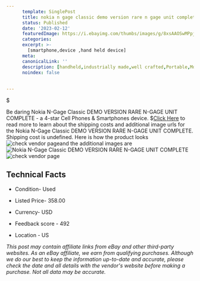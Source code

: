 ```yaml
---
      template: SinglePost
      title: nokia n gage classic demo version rare n gage unit complete
      status: Published
      date: '2023-02-12'
      featuredImage: https://i.ebayimg.com/thumbs/images/g/8xsAAOSwMPpjWsZJ/s-l225.jpg
      categories: 
      excerpt: >-
        [smartphone,device ,hand held device]
      meta:
      canonicalLink: ''
      description: [handheld,industrially made,well crafted,Portable,Mobile,Compact,Convenient,Lightweight,Maneuverable,Man-portable,Miniature,Carriable,Hand-held,Light,Holdable,Transportable,Mobile device,Pocket-sized,On-the-go,Wireless,Cordless,Compact size,Convenient size, smartphone,device ,hand held device]
      noindex: false
      
        
---
```

$

Be daring Nokia N-Gage Classic DEMO VERSION RARE N-GAGE UNIT COMPLETE - a 4-star Cell Phones & Smartphones device.
$[Click Here](https://www.ebay.com/itm/364029985484?hash=item54c1e0c2cc%3Ag%3A8xsAAOSwMPpjWsZJ&mkevt=1&mkcid=1&mkrid=711-53200-19255-0&campid=%253CePNCampaignId%253E&customid=%253CreferenceId%253E&toolid=10049) to read more to learn about the shipping costs and additional image urls for the Nokia N-Gage Classic DEMO VERSION RARE N-GAGE UNIT COMPLETE. Shipping cost is undefined. Here is how the product looks ![check vendor page](https://i.ebayimg.com/thumbs/images/g/8xsAAOSwMPpjWsZJ/s-l225.jpg)and the additional images are![Nokia N-Gage Classic DEMO VERSION RARE N-GAGE UNIT COMPLETE](https://i.ebayimg.com/images/g/8xsAAOSwMPpjWsZJ/s-l1600.jpg)![check vendor page](https://origin-galleryplus.ebayimg.com/ws/web/364029985484_2_0_1/225x225.jpg,https://origin-galleryplus.ebayimg.com/ws/web/364029985484_3_0_1/225x225.jpg,https://origin-galleryplus.ebayimg.com/ws/web/364029985484_4_0_1/225x225.jpg,https://origin-galleryplus.ebayimg.com/ws/web/364029985484_5_0_1/225x225.jpg,https://origin-galleryplus.ebayimg.com/ws/web/364029985484_6_0_1/225x225.jpg,https://origin-galleryplus.ebayimg.com/ws/web/364029985484_7_0_1/225x225.jpg,https://origin-galleryplus.ebayimg.com/ws/web/364029985484_8_0_1/225x225.jpg,https://origin-galleryplus.ebayimg.com/ws/web/364029985484_9_0_1/225x225.jpg,https://origin-galleryplus.ebayimg.com/ws/web/364029985484_10_0_1/225x225.jpg,https://origin-galleryplus.ebayimg.com/ws/web/364029985484_11_0_1/225x225.jpg,https://origin-galleryplus.ebayimg.com/ws/web/364029985484_12_0_1/225x225.jpg,https://origin-galleryplus.ebayimg.com/ws/web/364029985484_13_0_1/225x225.jpg,https://origin-galleryplus.ebayimg.com/ws/web/364029985484_14_0_1/225x225.jpg,https://origin-galleryplus.ebayimg.com/ws/web/364029985484_15_0_1/225x225.jpg,https://origin-galleryplus.ebayimg.com/ws/web/364029985484_16_0_1/225x225.jpg)



 ## Technical Facts 



     
      

 - Condition- Used 


      

 - Listed Price- 358.00 


      

 - Currency- USD 


      

 - Feedback score - 492 


      

 - Location - US 


      
      

 *_This post may contain affiliate links from eBay and other third-party websites. As an eBay affiliate, we earn from qualifying purchases. Although we do our best to keep the information up-to-date and accurate, please check the date and all details with the vendor's website before making a purchase. Not all data may be accurate._*






